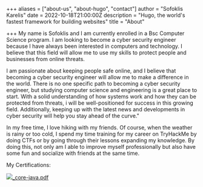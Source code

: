 +++
aliases = ["about-us", "about-hugo", "contact"]
author = "Sofoklis Karelis"
date = 2022-10-18T21:00:00Z
description = "Hugo, the world's fastest framework for building websites"
title = "About"

+++
My name is Sofoklis and I am currently enrolled in a Bsc Computer Science program. I am looking to become a cyber security engineer because I have always been interested in computers and technology. I believe that this field will allow me to use my skills to protect people and businesses from online threats.

I am passionate about keeping people safe online, and I believe that becoming a cyber security engineer will allow me to make a difference in the world. There is no one specific path to becoming a cyber security engineer, but studying computer science and engineering is a great place to start. With a solid understanding of how systems work and how they can be protected from threats, i will be well-positioned for success in this growing field. Additionally, keeping up with the latest news and developments in cyber security will help you stay ahead of the curve."

In my free time, I love hiking with my friends. Of course, when the weather is rainy or too cold, I spend my time training for my career on TryHackMe by doing CTFs or by going through their lessons expanding my knowledge. By doing this, not only am I able to improve myself professionally but also have some fun and socialize with friends at the same time.

My Certifications:

![](/uploads/thm-qhxj0dddpe.png)[_core-java.pdf](/uploads/_core-java.pdf "_core-java.pdf")